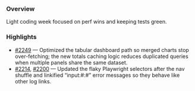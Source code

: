 ### Overview
Light coding week focused on perf wins and keeping tests green.

### Highlights
- [#2249](https://github.com/axiomhq/app/pull/2249) — Optimized the tabular dashboard path so merged charts stop over-fetching; the new totals caching logic reduces duplicated queries when multiple panels share the same dataset.
- [#2214](https://github.com/axiomhq/app/pull/2214), [#2200](https://github.com/axiomhq/app/pull/2200) — Updated the flaky Playwright selectors after the nav shuffle and linkified “input:#:#” error messages so they behave like other log links.
